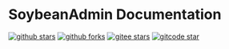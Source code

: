 # SoybeanAdmin Documentation

[![github stars](https://img.shields.io/github/stars/soybeanjs/soybean-admin-docs)](https://github.com/soybeanjs/soybean-admin-docs)
[![github forks](https://img.shields.io/github/forks/soybeanjs/soybean-admin-docs)](https://github.com/soybeanjs/soybean-admin-docs)
[![gitee stars](https://gitee.com/honghuangdc/soybean-admin-docs/badge/star.svg)](https://gitee.com/honghuangdc/soybean-admin-docs)
[![gitcode star](https://gitcode.com/soybeanjs/soybean-admin-docs/star/badge.svg)](https://gitcode.com/soybeanjs/soybean-admin-docs)
